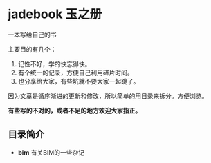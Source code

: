 # jadebook 玉之册
一本写给自己的书

主要目的有几个：
1. 记性不好，学的快忘得快。
2. 有个统一的记录，方便自己利用碎片时间。
3. 也分享给大家，有些坑就不要大家一起跳了。

因为文章是循序渐进的更新和修改，所以简单的用目录来拆分。方便浏览。

**有些写的不对的，或者不足的地方欢迎大家指正。**

## 目录简介
* **bim** 有关BIM的一些杂记
